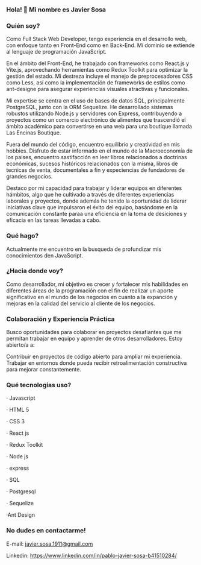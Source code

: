### Hola! 👋 Mi nombre es Javier Sosa

### Quién soy?

Como Full Stack Web Developer, tengo experiencia en el desarrollo web, con enfoque tanto en Front-End como en Back-End. Mi dominio se extiende al lenguaje de programación JavaScript.

En el ámbito del Front-End, he trabajado con frameworks como React.js y Vite.js, aprovechando herramientas como Redux Toolkit para optimizar la gestión del estado. Mi destreza incluye el manejo de preprocesadores CSS como Less, así como la implementación de frameworks de estilos como ant-designe para asegurar experiencias visuales atractivas y funcionales.

Mi expertise se centra en el uso de bases de datos SQL, principalmente PostgreSQL, junto con la ORM Sequelize. He desarrollado sistemas robustos utilizando Node.js y servidores con Express, contribuyendo a proyectos como un comercio electrónico de alimentos que trascendió el ámbito académico para convertirse en una web para una boutique llamada Las Encinas Boutique.

Fuera del mundo del código, encuentro equilibrio y creatividad en mis hobbies. Disfruto de estar informado en el mundo de la Macroeconomía de los paises, encuentro sastifacción en leer libros relacionados a doctrinas económicas, sucesos históricos relacionados con la misma, libros de tecnicas de venta, documentales a fin y expeciencias de fundadores de grandes negocios.

Destaco por mi capacidad para trabajar y liderar equipos en diferentes hámbitos, algo que he cultivado a través de diferentes experiencias laborales y proyectos, donde además he tenido la oportunidad de liderar iniciativas clave que impulsaron el éxito del equipo, basándome en la comunicación constante paraa una eficiencia en la toma de desiciones y eficacia en las tareas llevadas a cabo.

### Qué hago?

Actualmente me encuentro en la busqueda de profundizar mis conocimientos den JavaScript.

### ¿Hacia donde voy?

Como desarrollador, mi objetivo es crecer y fortalecer mis habilidades en diferentes áreas de la programación con el fin de realizar un aporte significativo en el mundo de los negocios en cuanto a la expanción y mejoras en la calidad del servicio al cliente de los negocios.

### Colaboración y Experiencia Práctica

Busco oportunidades para colaborar en proyectos desafiantes que me permitan trabajar en equipo y aprender de otros desarrolladores. Estoy abierto/a a:

Contribuir en proyectos de código abierto para ampliar mi experiencia.
Trabajar en entornos donde pueda recibir retroalimentación constructiva para mejorar constantemente.

### Qué tecnologias uso?

· Javascript

· HTML 5

· CSS 3

· React js

· Redux Toolkit

· Node js

· express

· SQL

· Postgresql

· Sequelize

·Ant Design

### No dudes en contactarme!

E-mail: javier.sosa.1911@gmail.com

Linkedin: https://www.linkedin.com/in/pablo-javier-sosa-b41510284/
